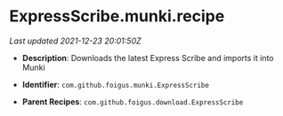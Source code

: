# ExpressScribe.munki.recipe

_Last updated 2021-12-23 20:01:50Z_

- **Description**: Downloads the latest Express Scribe and imports it into Munki

- **Identifier**: `com.github.foigus.munki.ExpressScribe`

- **Parent Recipes**: `com.github.foigus.download.ExpressScribe`
